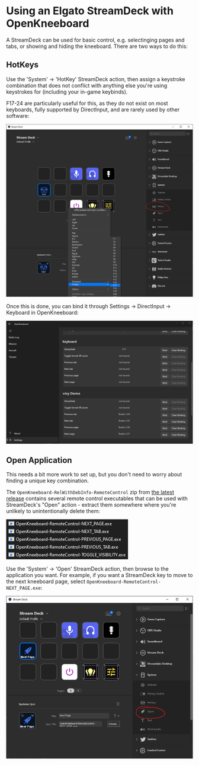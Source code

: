 # Using an Elgato StreamDeck with OpenKneeboard

A StreamDeck can be used for basic control, e.g. selectinging pages and tabs, or showing and hiding the kneeboard. There are two ways to do this:

## HotKeys

Use the 'System' -> 'HotKey' StreamDeck action, then assign a keystroke combination that does not conflict with anything else you're using keystrokes for (including your in-game keybinds).

F17-24 are particularly useful for this, as they do not exist on most keyboards, fully supported by DirectInput,  and are rarely used by other software:

![binding F17 through the StreamDeck UI](screenshots/streamdeck-hotkey.png)

Once this is done, you can bind it through Settings -> DirectInput -> Keyboard in OpenKneeboard:

![screenshot of F17 bound to show/hide in OpenKneeboard](screenshots/openkneeboard-bound-f17.png)

## Open Application

This needs a bit more work to set up, but you don't need to worry about finding a unique key combination.

The `OpenKneeboard-RelWithDebInfo-RemoteControl` zip from [the latest release](https://github.com/OpenKneeboard/OpenKneeboard/releases/latest) contains several remote control executables that can be used with StreamDeck's "Open" action - extract them somewhere where you're unlikely to unintentionally delete them:

![OpenKneeboard-Remote-PREVIOUS_PAGE.exe, -NEXT_PAGE.exe, -NEXT_TAB.exe, etc](screenshots/remote-controls.png)

Use the 'System' -> 'Open' StreamDeck action, then browse to the application you want. For example, if you want a StreamDeck key to move to the next kneeboard page, select `OpenKneeboard-RemoteControl-NEXT_PAGE.exe`:

![Screenshot of Elgato software with Next Page remote control](screenshots/streamdeck-open.png)
